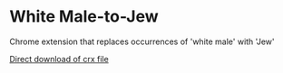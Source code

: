 White Male-to-Jew
=============

Chrome extension that replaces occurrences of 'white male' with 'Jew'

[Direct download of crx file](https://github.com/Zero-Shift/White-Male-to-Jew/blob/master/wm-to-jew.crx?raw=true)
